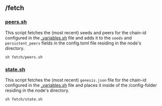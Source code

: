 ## /fetch

### [peers.sh](../fetch/peers.sh)

This script fetches the (most recent) seeds and peers for the chain-id configured in the [\_variables.sh](../_variables.sh) file and adds it to the `seeds` and `persistent_peers` fields in the config.toml file residing in the node's directory.

```
sh fetch/peers.sh
```

### [state.sh](../fetch/state.sh)

This script fetches the (most recent) `genesis.json` file for the chain-id configured in the [\_variables.sh](../_variables.sh) file and places it inside of the /config-folder residing in the node's directory.

```
sh fetch/state.sh
```
